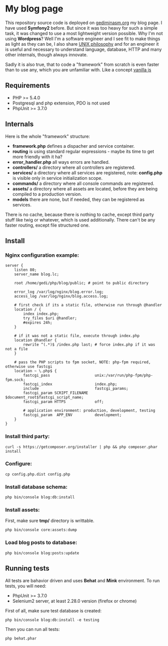 # My blog page

This repository source code is deployed on [gediminasm.org](http://gediminasm.org) my blog page. I have used **Symfony2**
before. But since it was too heavy for such a simple task, it was changed to use a most lightweight version possible. Why
I'm not using **Wordpress**? Well I'm a software engineer and I see fit to make things as light as they can be, I also
share [UNIX philosophy](http://en.wikipedia.org/wiki/Unix_philosophy) and for an engineer it is useful and necessary
to understand language, database, HTTP and many other internals, though always innovate.

Sadly it is also true, that to code a "framework" from scratch is even faster than to use any, which you are unfamiliar
with. Like a concept [vanilla js](http://vanilla-js.com/)

## Requirements

- PHP >= 5.4.0
- Postgresql and php extension, PDO is not used
- PhpUnit >= 3.7.0

## Internals

Here is the whole "framework" structure:

- **framework.php** defines a dispacher and service container.
- **routing** is using standard regular expressions - maybe its time to get more friendly with it ha?
- **error_handler.php** all ways errors are handled.
- **controllers/** a directory where all controllers are registered.
- **services/** a directory where all services are registered, note: **config.php** is visible only in service
initialization scope.
- **commands/** a directory where all console commands are registered.
- **assets/** a directory where all assets are located, before they are being compiled to a production version.
- **models** there are none, but if needed, they can be registered as services.

There is no cache, because there is nothing to cache, except third party stuff like twig or whatever, which is used
additionally. There can't be any faster routing, except file structured one.

## Install

### Nginx configuration example:

    server {
        listen 80;
        server_name blog.lc;

        root /home/gedi/php/blog/public; # point to public directory

        error_log /var/log/nginx/blog.error.log;
        access_log /var/log/nginx/blog.access.log;

        # first check if its a static file, otherwise run through @handler
        location / {
            index index.php;
            try_files $uri @handler;
            #expires 24h;
        }

        # if it was not a static file, execute through index.php
        location @handler {
            rewrite ^(.*)$ /index.php last; # force index.php if it was not a file
        }

        # pass the PHP scripts to fpm socket, NOTE: php-fpm required, otherwise use fastcgi
        location ~ \.php$ {
            fastcgi_pass                    unix:/var/run/php-fpm/php-fpm.sock;
            fastcgi_index                   index.php;
            include                         fastcgi_params;
            fastcgi_param SCRIPT_FILENAME   $document_root$fastcgi_script_name;
            fastcgi_param HTTPS             off;

            # application environment: production, development, testing
            fastcgi_param  APP_ENV          development;
        }
    }

### Install third party:

    curl -s https://getcomposer.org/installer | php && php composer.phar install

### Configure:

    cp config.php.dist config.php

### Install database schema:

    php bin/console blog:db:install

### Install assets:

First, make sure **tmp/** directory is writtable.

    php bin/console core:assets:dump

### Load blog posts to database:

    php bin/console blog:posts:update

## Running tests

All tests are bahavior driven and uses **Behat** and **Mink** environment.
To run tests, you will need:

- PhpUnit >= 3.7.0
- Selenium2 server, at least 2.28.0 version (firefox or chrome)

First of all, make sure test database is created:

    php bin/console blog:db:install -e testing

Then you can run all tests:

    php behat.phar


